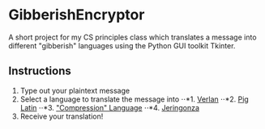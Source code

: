 # GibberishEncryptor
A short project for my CS principles class which translates a message into different "gibberish" languages using the Python GUI toolkit Tkinter.

## Instructions
1. Type out your plaintext message
2. Select a language to translate the message into
⋅⋅*1. [Verlan](https://www.fluentu.com/blog/french/french-verlan/)
⋅⋅*2. [Pig Latin](https://www.wikihow.com/Speak-Pig-Latin)
⋅⋅*3. ["Compression" Language](http://mentalfloss.com/article/64730/some-srs-bsns-are-words-without-vowels-rlly-more-efficient)
⋅⋅*4. [Jeringonza](https://www.mamalisa.com/blog/jeringonza-a-spanish-word-game-like-pig-latin/)
3. Receive your translation!

